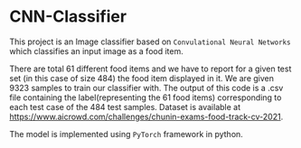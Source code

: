 # CNN-Classifier
This project is an Image classifier based on `Convulational Neural Networks` which classifies an input image as a food item. 

There are total 61 different food items and we have to report for a given test set (in this case of size 484) the food item displayed in it.
We are given 9323 samples to train our classifier with.
The output of this code is a .csv file containing the label(representing the 61 food items) corresponding to each test case of the 484 test samples.
Dataset is available at https://www.aicrowd.com/challenges/chunin-exams-food-track-cv-2021.

The model is implemented using `PyTorch` framework in python.
